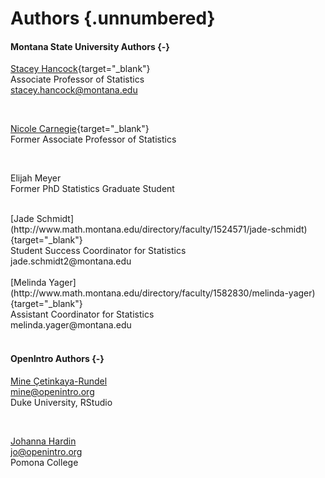 # Authors {.unnumbered}



#### Montana State University Authors {-}

[Stacey Hancock](http://www.math.montana.edu/shancock/){target="_blank"}  <br>
Associate Professor of Statistics <br>
stacey.hancock@montana.edu <br>

<br>

[Nicole Carnegie](https://math.montana.edu/directory/faculty/2040044/nicole-carnegie){target="_blank"} <br>
Former Associate Professor of Statistics <br>

<br>

Elijah Meyer <br>
Former PhD Statistics Graduate Student <br>

<br>
[Jade Schmidt](http://www.math.montana.edu/directory/faculty/1524571/jade-schmidt){target="_blank"} <br>
Student Success Coordinator for Statistics <br>
jade.schmidt2@montana.edu <br>

<br>
[Melinda Yager](http://www.math.montana.edu/directory/faculty/1582830/melinda-yager){target="_blank"} <br>
Assistant Coordinator for Statistics <br>
melinda.yager@montana.edu <br>

<br>

#### OpenIntro Authors {-}

[Mine Çetinkaya-Rundel](http://mine-cr.com/) <br>
mine@openintro.org <br>
Duke University, RStudio <br>

<br>

[Johanna Hardin](https://research.pomona.edu/johardin/) <br>
jo@openintro.org <br>
Pomona College <br>
